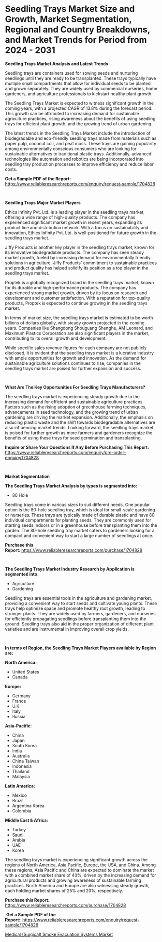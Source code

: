 <p><h1>Seedling Trays Market Size and Growth, Market Segmentation, Regional and Country Breakdowns, and Market Trends for Period from 2024 -  2031</h1></p><p><strong>Seedling Trays Market Analysis and Latest Trends</strong></p>
<p><p>Seedling trays are containers used for sowing seeds and nurturing seedlings until they are ready to be transplanted. These trays typically have multiple small compartments that allow for individual seeds to be planted and grown separately. They are widely used by commercial nurseries, home gardeners, and agriculture professionals to kickstart healthy plant growth.</p><p>The Seedling Trays Market is expected to witness significant growth in the coming years, with a projected CAGR of 13.8% during the forecast period. This growth can be attributed to increasing demand for sustainable agriculture practices, rising awareness about the benefits of using seedling trays for efficient plant growth, and the growing trend of urban gardening.</p><p>The latest trends in the Seedling Trays Market include the introduction of biodegradable and eco-friendly seedling trays made from materials such as paper pulp, coconut coir, and peat moss. These trays are gaining popularity among environmentally conscious consumers who are looking for sustainable alternatives to traditional plastic trays. Additionally, advanced technologies like automation and robotics are being incorporated into seedling tray production processes to improve efficiency and reduce labor costs.</p></p>
<p><strong>Get a Sample PDF of the Report:&nbsp;</strong> <a href="https://www.reliableresearchreports.com/enquiry/request-sample/1704828">https://www.reliableresearchreports.com/enquiry/request-sample/1704828</a></p>
<p>&nbsp;</p>
<p><strong>Seedling Trays Major Market Players</strong></p>
<p><p>Ethics Infinity Pvt. Ltd. is a leading player in the seedling trays market, offering a wide range of high-quality products. The company has experienced significant market growth in recent years, expanding its product line and distribution network. With a focus on sustainability and innovation, Ethics Infinity Pvt. Ltd. is well-positioned for future growth in the seedling trays market.</p><p>Jiffy Products is another key player in the seedling trays market, known for its innovative biodegradable products. The company has seen steady market growth, fueled by increasing demand for environmentally friendly solutions in agriculture. Jiffy Products' commitment to sustainable practices and product quality has helped solidify its position as a top player in the seedling trays market.</p><p>Proptek is a globally recognized brand in the seedling trays market, known for its durable and high-performance products. The company has experienced strong market growth, driven by its focus on research and development and customer satisfaction. With a reputation for top-quality products, Proptek is expected to continue growing in the seedling trays market.</p><p>In terms of market size, the seedling trays market is estimated to be worth billions of dollars globally, with steady growth projected in the coming years. Companies like Shangdong Shouguang Shenghe, AM Leonard, and Maximum Plastics Corporation are also significant players in the market, contributing to its overall growth and development.</p><p>While specific sales revenue figures for each company are not publicly disclosed, it is evident that the seedling trays market is a lucrative industry with ample opportunities for growth and innovation. As the demand for sustainable agriculture solutions continues to rise, companies in the seedling trays market are poised for further expansion and success.</p></p>
<p>&nbsp;</p>
<p><strong>What Are The Key Opportunities For Seedling Trays Manufacturers?</strong></p>
<p><p>The seedling trays market is experiencing steady growth due to the increasing demand for efficient and sustainable agriculture practices. Factors such as the rising adoption of greenhouse farming techniques, advancements in seed technology, and the growing trend of urban gardening are driving the market expansion. Additionally, the emphasis on reducing plastic waste and the shift towards biodegradable alternatives are also influencing market trends. Looking forward, the seedling trays market is poised for further growth as more farmers and gardeners recognize the benefits of using these trays for seed germination and transplanting.</p></p>
<p><strong>Inquire or Share Your Questions If Any Before Purchasing This Report:</strong> <a href="https://www.reliableresearchreports.com/enquiry/pre-order-enquiry/1704828">https://www.reliableresearchreports.com/enquiry/pre-order-enquiry/1704828</a></p>
<p>&nbsp;</p>
<p><strong>Market Segmentation</strong></p>
<p><strong>The Seedling Trays Market Analysis by types is segmented into:</strong></p>
<p><ul><li>80 Hole</li></ul></p>
<p><p>Seedling trays come in various sizes to suit different needs. One popular option is the 80-hole seedling tray, which is ideal for small-scale gardening or nurseries. These trays are typically made of durable plastic and have 80 individual compartments for planting seeds. They are commonly used for starting seeds indoors or in a greenhouse before transplanting them into the garden. The 80-hole seedling tray market caters to gardeners looking for a compact and convenient way to start a large number of seedlings at once.</p></p>
<p><strong>Purchase this Report:&nbsp;</strong><a href="https://www.reliableresearchreports.com/purchase/1704828">https://www.reliableresearchreports.com/purchase/1704828</a></p>
<p>&nbsp;</p>
<p><strong>The Seedling Trays Market Industry Research by Application is segmented into:</strong></p>
<p><ul><li>Agriculture</li><li>Gardening</li></ul></p>
<p><p>Seedling trays are essential tools in the agriculture and gardening market, providing a convenient way to start seeds and cultivate young plants. These trays help optimize space and promote healthy root growth, leading to stronger plants. They are widely used by farmers, gardeners, and nurseries for efficiently propagating seedlings before transplanting them into the ground. Seedling trays also aid in the proper organization of different plant varieties and are instrumental in improving overall crop yields.</p></p>
<p>&nbsp;</p>
<p><strong>In terms of Region, the Seedling Trays Market Players available by Region are:</strong></p>
<p>
    <p> <strong> North America: </strong>
        <ul>
            <li>United States</li>
            <li>Canada</li>
        </ul>
        </p> 
    <p> <strong> Europe: </strong>
        <ul>
            <li>Germany</li>
            <li>France</li>
            <li>U.K.</li>
            <li>Italy</li>
            <li>Russia</li>
        </ul>
        </p> 
    <p> <strong> Asia-Pacific: </strong>
        <ul>
            <li>China</li>
            <li>Japan</li>
            <li>South Korea</li>
            <li>India</li>
            <li>Australia</li>
            <li>China Taiwan</li>
            <li>Indonesia</li>
            <li>Thailand</li>
            <li>Malaysia</li>
        </ul>
        </p> 
    <p> <strong> Latin America: </strong>
        <ul>
            <li>Mexico</li>
            <li>Brazil</li>
            <li>Argentina Korea</li>
            <li>Colombia</li>
        </ul>
        </p> 
    <p> <strong> Middle East & Africa: </strong>
        <ul>
            <li>Turkey</li>
            <li>Saudi</li>
            <li>Arabia</li>
            <li>UAE</li>
            <li>Korea</li>
        </ul>
    </p>
    </p>
<p><p>The seedling trays market is experiencing significant growth across the regions of North America, Asia Pacific, Europe, the USA, and China. Among these regions, Asia Pacific and China are expected to dominate the market with a combined market share of 40%, driven by the increasing demand for agricultural products and growing awareness of sustainable farming practices. North America and Europe are also witnessing steady growth, each holding market shares of 25% and 20%, respectively.</p></p>
<p><strong>Purchase this Report: </strong><a href="https://www.reliableresearchreports.com/purchase/1704828">https://www.reliableresearchreports.com/purchase/1704828</a></p>
<p>&nbsp;<strong>Get a Sample PDF of the Report:&nbsp;&nbsp;</strong><a href="https://www.reliableresearchreports.com/enquiry/request-sample/1704828">https://www.reliableresearchreports.com/enquiry/request-sample/1704828</a></p>
<p><strong></strong></p>
<p><p><a href="https://github.com/Hazelklievgspy6vdcsmu106w/Market-Research-Report-List-1/blob/main/medical-surgical-smoke-evacuation-systems-market.md">Medical (Surgical) Smoke Evacuation Systems Market</a></p></p>